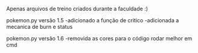 Apenas arquivos de treino criados durante a faculdade :)

pokemon.py versão 1.5
-adicionado a função de critico
-adicionada a mecanica de burn e status

pokemon.py versão 1.6
-removida as cores para o código rodar melhor em cmd
